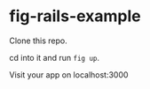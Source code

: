fig-rails-example
=================

Clone this repo.

cd into it and run `fig up`.

Visit your app on localhost:3000
